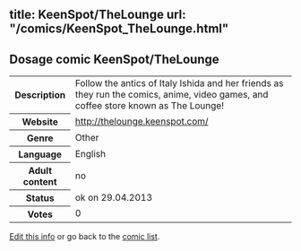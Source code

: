 title: KeenSpot/TheLounge
url: "/comics/KeenSpot_TheLounge.html"
---
Dosage comic KeenSpot/TheLounge
-----------------------------------------

<p id="msg"></p>
<script type="text/javascript">
if (window.location.search === '?edit_info_mail=sent_ok') {
  var elem = document.getElementById("msg");
  elem.innerHTML = 'Edited information sucessfully sent for review, which is usually done daily. Thanks!';
  elem.className = 'ok';
}
</script>
<table class="comicinfo">
<tr>
<th>Description</th><td>Follow the antics of Italy Ishida and her friends as they run the comics, anime, video games, and coffee store known as The Lounge!</td>
</tr>
<tr>
<th>Website</th><td><a href="http://thelounge.keenspot.com/">http://thelounge.keenspot.com/</a></td>
</tr>
<tr>
<th>Genre</th><td>Other</td>
</tr>
<tr>
<th>Language</th><td>English</td>
</tr>
<tr>
<th>Adult content</th><td>no</td>
</tr>
<tr>
<th>Status</th><td>ok on 29.04.2013</td>
</tr>
<tr>
<th>Votes</th><td>0</td>
</tr>
</table>

[Edit this info](KeenSpot_TheLounge_edit.html) or go back to the [comic list](../comic-index.html).
